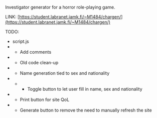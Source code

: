 Investigator generator for a horror role-playing game.

LINK:
[https://student.labranet.jamk.fi/~M1484/chargen/](https://student.labranet.jamk.fi/~M1484/chargen/)

TODO:
*  script.js
* *  Add comments
* *  Old code clean-up
* *  Name generation tied to sex and nationality
* * *  Toggle button to let user fill in name, sex and nationality
* *  Print button for site QoL
* *  Generate button to remove the need to manually refresh the site

